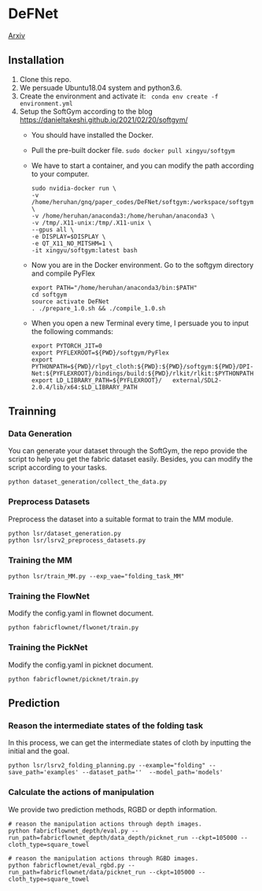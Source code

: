 # DeFNet
[Arxiv](https://arxiv.org/abs/2303.00323)
## Installation
1. Clone this repo.
2. We persuade Ubuntu18.04 system and python3.6.
3. Create the environment and activate it: <code> conda env create -f environment.yml</code>
4. Setup the SoftGym according to the blog https://danieltakeshi.github.io/2021/02/20/softgym/
    - You should have installed the Docker.
    - Pull the pre-built docker file. `sudo docker pull xingyu/softgym`
    - We have to start a container, and you can modify the path according to your computer.
        ```
        sudo nvidia-docker run \
        -v /home/heruhan/gnq/paper_codes/DeFNet/softgym:/workspace/softgym \
        -v /home/heruhan/anaconda3:/home/heruhan/anaconda3 \
        -v /tmp/.X11-unix:/tmp/.X11-unix \
        --gpus all \
        -e DISPLAY=$DISPLAY \
        -e QT_X11_NO_MITSHM=1 \
        -it xingyu/softgym:latest bash
        ```
    - Now you are in the Docker environment. Go to the softgym directory and compile PyFlex

        ```
        export PATH="/home/heruhan/anaconda3/bin:$PATH"
        cd softgym
        source activate DeFNet
        . ./prepare_1.0.sh && ./compile_1.0.sh
        ```
    - When you open a new Terminal every time, I persuade you to input the following commands:
        ```
        export PYTORCH_JIT=0
        export PYFLEXROOT=${PWD}/softgym/PyFlex
        export PYTHONPATH=${PWD}/rlpyt_cloth:${PWD}:${PWD}/softgym:${PWD}/DPI-Net:${PYFLEXROOT}/bindings/build:${PWD}/rlkit/rlkit:$PYTHONPATH
        export LD_LIBRARY_PATH=${PYFLEXROOT}/   external/SDL2-2.0.4/lib/x64:$LD_LIBRARY_PATH
        ```

## Trainning
### Data Generation
You can generate your dataset through the SoftGym, the repo provide the script to help you get the fabric dataset easily. Besides, you can modify the script according to your tasks.
<p><code>python dataset_generation/collect_the_data.py</code></p>

### Preprocess Datasets
Preprocess the dataset into a suitable format to train the MM module.
```
python lsr/dataset_generation.py
python lsr/lsrv2_preprocess_datasets.py
```

### Training the MM
```
python lsr/train_MM.py --exp_vae="folding_task_MM"
```
### Training the FlowNet
Modify the config.yaml in flownet document.
```
python fabricflownet/flwonet/train.py
```


### Training the PickNet
Modify the config.yaml in picknet document.
```
python fabricflownet/picknet/train.py
```

## Prediction
### Reason the intermediate states of the folding task
In this process, we can get the intermediate states of cloth by inputting the initial and the goal.
```
python lsr/lsrv2_folding_planning.py --example="folding" --save_path='examples' --dataset_path=''  --model_path='models'
```
### Calculate the actions of manipulation
We provide two prediction methods, RGBD or depth information.
```
# reason the manipulation actions through depth images.
python fabricflownet_depth/eval.py --run_path=fabricflownet_depth/data_depth/picknet_run --ckpt=105000 --cloth_type=square_towel

# reason the manipulation actions through RGBD images.
python fabricflownet/eval_rgbd.py --run_path=fabricflownet/data/picknet_run --ckpt=105000 --cloth_type=square_towel
```
